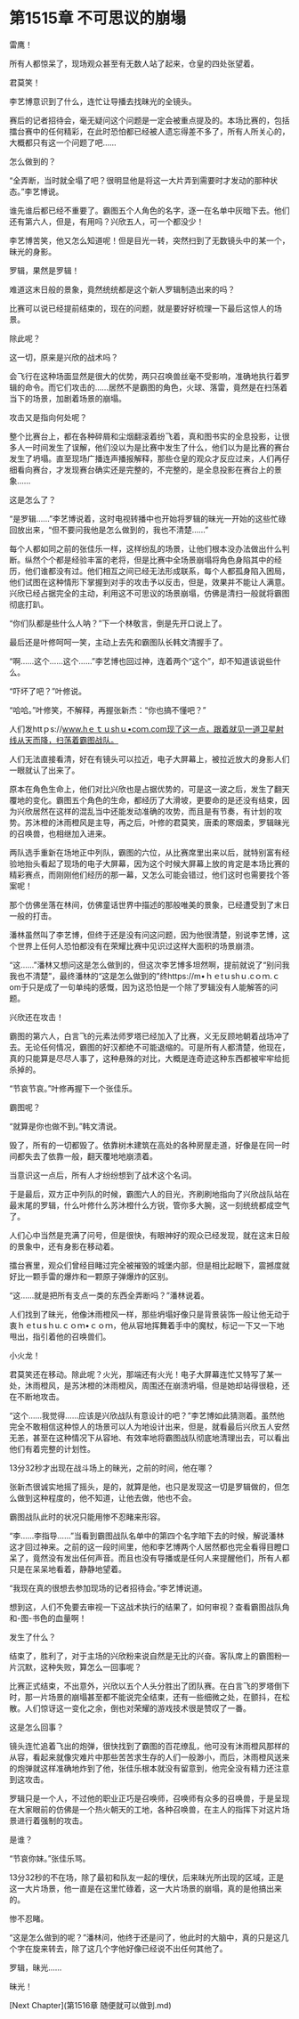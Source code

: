 # 第1515章 不可思议的崩塌

雷鹰！

所有人都惊呆了，现场观众甚至有无数人站了起来，仓皇的四处张望着。

君莫笑！

李艺博意识到了什么，连忙让导播去找昧光的全镜头。

赛后的记者招待会，毫无疑问这个问题是一定会被重点提及的。本场比赛的，包括擂台赛中的任何精彩，在此时恐怕都已经被人遗忘得差不多了，所有人所关心的，大概都只有这一个问题了吧……

怎么做到的？

“全弄断，当时就全塌了吧？很明显他是将这一大片弄到需要时才发动的那种状态。”李艺博说。

谁先谁后都已经不重要了。霸图五个人角色的名字，逐一在名单中灰暗下去。他们还有第六人，但是，有用吗？兴欣五人，可一个都没少！

李艺博苦笑，他又怎么知道呢！但是目光一转，突然扫到了无数镜头中的某一个，昧光的身影。

罗辑，果然是罗辑！

难道这末日般的景象，竟然统统都是这个新人罗辑制造出来的吗？

比赛可以说已经提前结束的，现在的问题，就是要好好梳理一下最后这惊人的场景。

除此呢？

这一切，原来是兴欣的战术吗？

会飞行在这种场面显然是很大的优势，两只召唤兽丝毫不受影响，准确地执行着罗辑的命令。而它们攻击的……居然不是霸图的角色，火球、落雷，竟然是在扫荡着当下的场景，加剧着场景的崩塌。

攻击又是指向何处呢？

整个比赛台上，都在各种碎屑和尘烟翻滚着纷飞着，真和图书实的全息投影，让很多人一时间发生了误解，他们没以为是比赛中发生了什么，他们以为是比赛的赛台发生了坍塌。直至现场广播连声播报解释，那些仓皇的观众才反应过来，人们再仔细看向赛台，才发现赛台确实还是完整的，不完整的，是全息投影在赛台上的景象……

这是怎么了？

“是罗辑……”李艺博说着，这时电视转播中也开始将罗辑的昧光一开始的这些忙碌回放出来，“但不要问我他是怎么做到的，我也不清楚……”

每个人都如同之前的张佳乐一样，这样纷乱的场景，让他们根本没办法做出什么判断。纵然个个都是经验丰富的老将，但是比赛中全场景崩塌将角色身陷其中的经历，他们谁都没有过。他们相互之间已经无法形成联系，每个人都孤身陷入困局，他们试图在这种情形下掌握到对手的攻击予以反击，但是，效果并不能让人满意。兴欣已经占据完全的主动，利用这不可思议的场景崩塌，仿佛是清扫一般就将霸图彻底打趴。

“你们队都是些什么人呐？”下一个林敬言，倒是先开口说上了。

最后还是叶修呵呵一笑，主动上去先和霸图队长韩文清握手了。

“啊……这个……这个……”李艺博也回过神，连着两个“这个”，却不知道该说些什么。

“吓坏了吧？”叶修说。

“哈哈。”叶修笑，不解释，再握张新杰：“你也搞不懂吧？”

人们发httｐs://www.hｅｔｕshｕ•coｍ.com现了这一点，跟着就见一道卫星射线从天而降，扫荡着霸图战队。

人们无法直接看清，好在有镜头可以拉近，电子大屏幕上，被拉近放大的身影人们一眼就认了出来了。

原本在角色生命上，他们对比兴欣也是占据优势的，可是这一波之后，发生了翻天覆地的变化。霸图五个角色的生命，都经历了大滑坡，更要命的是还没有结束，因为兴欣居然在这样的混乱当中还能发动准确的攻势，而且是有节奏，有计划的攻势。苏沐橙的沐雨橙风是主导，再之后，叶修的君莫笑，唐柔的寒烟柔，罗辑昧光的召唤兽，也相继加入进来。

两队选手重新在场地正中列队，霸图的六位，从比赛席里出来以后，就特别富有经验地抬头看起了现场的电子大屏幕，因为这个时候大屏幕上放的肯定是本场比赛的精彩赛点，而刚刚他们经历的那一幕，又怎么可能会错过，他们这时也需要找个答案呢！

那个仿佛坐落在林间，仿佛童话世界中描述的那般唯美的景象，已经遭受到了末日一般的打击。

潘林虽然叫了李艺博，但终于还是没有问这问题，因为他很清楚，别说李艺博，这个世界上任何人恐怕都没有在荣耀比赛中见识过这样大面积的场景崩溃。

“这……”潘林又想问这是怎么做到的，但这次李艺博多坦然啊，提前就说了“别问我我也不清楚”，最终潘林的“这是怎么做到的”终https://m•ｈｅtｕshｕ.cｏｍ.ｃom于只是成了一句单纯的感慨，因为这恐怕是一个除了罗辑没有人能解答的问题。

兴欣还在攻击！

霸图的第六人，白言飞的元素法师罗塔已经加入了比赛，义无反顾地朝着战场冲了去。无论任何情况，霸图的好汉都绝不可能退缩的。可是所有人都清楚，他现在，真的只能算是尽尽人事了，这种悬殊的对比，大概是连奇迹这种东西都被牢牢给扼杀掉的。

“节哀节哀。”叶修再握下一个张佳乐。

霸图呢？

“就算是你也做不到。”韩文清说。

毁了，所有的一切都毁了。依靠树木建筑在高处的各种房屋走道，好像是在同一时间都失去了依靠一般，翻天覆地地崩溃着。

当意识这一点后，所有人才纷纷想到了战术这个名词。

于是最后，双方正中列队的时候，霸图六人的目光，齐刷刷地指向了兴欣战队站在最末尾的罗辑，什么叶修什么苏沐橙什么方锐，管你多大腕，这一刻统统都成空气了。

人们心中当然是充满了问号，但是很快，有眼神好的观众已经发现，就在这末日般的景象中，还有身影在移动着。

擂台赛里，观众们曾经目睹过完全被摧毁的城堡内部，但是相比起眼下，震撼度就好比一颗手雷的爆炸和一颗原子弹爆炸的区别。

“这……就是把所有支点一类的东西全弄断吗？”潘林说着。

人们找到了昧光，他像沐雨橙风一样，那些坍塌好像只是背景装饰一般让他无动于衷ｈｅtｕsｈu.ｃｏｍ•ｃｏｍ，他从容地挥舞着手中的魔杖，标记一下又一下地甩出，指引着他的召唤兽们。

小火龙！

君莫笑还在移动。除此呢？火光，那端还有火光！电子大屏幕连忙又特写了某一处，沐雨橙风，是苏沐橙的沐雨橙风，周围还在崩溃坍塌，但是她却站得很稳，还在不断地攻击。

“这个……我觉得……应该是兴欣战队有意设计的吧？”李艺博如此猜测着。虽然他完全不敢相信这种惊人的场景可以人为地设计出来，但是，就看最后兴欣五人安然无恙，甚至在这种情况下从容地、有效率地将霸图战队彻底地清理出去，可以看出他们有着完整的计划性。

13分32秒才出现在战斗场上的昧光，之前的时间，他在哪？

张新杰很诚实地摇了摇头，是的，就算是他，也只是发现这一切是罗辑做的，但怎么做到这种程度的，他不知道，让他去做，他也不会。

霸图战队此时的状况只能用惨不忍睹来形容。

“李……李指导……”当看到霸图战队名单中的第四个名字暗下去的时候，解说潘林这才回过神来。之前的这一段时间里，他和李艺博两个人居然都也完全看得目瞪口呆了，竟然没有发出任何声音。而且也没有导播或是任何人来提醒他们，所有人都只是在呆呆地看着，静静地望着。

“我现在真的很想去参加现场的记者招待会。”李艺博说道。

想到这，人们不免要去审视一下这战术执行的结果了，如何审视？查看霸图战队角和-图-书色的血量啊！

发生了什么？

结束了，胜利了，对于主场的兴欣粉来说自然是无比的兴奋。客队席上的霸图粉一片沉默，这种失败，算怎么一回事呢？

比赛正式结束，不出意外，兴欣以五个人头分胜出了团队赛。在白言飞的罗塔倒下时，那一片场景的崩塌甚至都不能说完全结束，还有一些细微之处，在颤抖，在松散。人们惊讶这一变化之余，倒也对荣耀的游戏技术很是赞叹了一番。

这是怎么回事？

镜头连忙追着飞出的炮弹，很快找到了霸图的百花缭乱，他可没有沐雨橙风那样的从容，看起来就像灾难片中那些苦苦求生存的人们一般渺小，而后，沐雨橙风送来的炮弹就这样准确地炸到了他，张佳乐根本就没有留意到，他完全没有精力还注意到这攻击。

罗辑只是一个人，不过他的职业正巧是召唤师，召唤师有众多的召唤兽，于是呈现在大家眼前的仿佛是一个热火朝天的工地，各种召唤兽，在主人的指挥下对这片场景进行着强制的攻击。

是谁？

“节哀你妹。”张佳乐骂。

13分32秒的不在场，除了最初和队友一起的埋伏，后来昧光所出现的区域，正是这一大片场景，他一直是在这里忙碌着，这一大片场景的崩塌，真的是他搞出来的。

惨不忍睹。

“这是怎么做到的呢？”潘林问，他终于还是问了，他此时的大脑中，真的只是这几个字在旋来转去，除了这几个字他好像已经说不出任何其他了。

罗辑，昧光……

昧光！



[Next Chapter](第1516章 随便就可以做到.md)